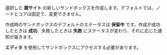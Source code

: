 選択した **親サイト** の新しいサンドボックスを作成します。デフォルトでは、ノードとコアは固定で、変更できません。

作成時のサンドボックスのデフォルトのステータスは **保留中** です。作成が成功したときは **成功**、失敗したときは **失敗** にステータスが変わり、それに応じた通知が届きます。

**エディタ** を使用してサンドボックスにアクセスする必要があります。
